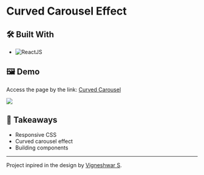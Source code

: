 # Curved Carousel Effect

## 🛠️ Built With

- ![ReactJS](https://img.shields.io/badge/React-20232A?style=for-the-badge&logo=react&logoColor=61DAFB)

## 🖼️ Demo

Access the page by the link: [Curved Carousel](https://curved-carousel.netlify.app/)

![](https://github.com/flaviosp15/curved-carousel-effect/blob/main/demo/demo.gif)

## 🧠 Takeaways

- Responsive CSS
- Curved carousel effect
- Building components

<hr>

Project inpired in the design by [Vigneshwar S](https://dribbble.com/shots/20474244-Curved-Carousel-Effect-Smart-Animate/attachments/15516116?mode=media).
